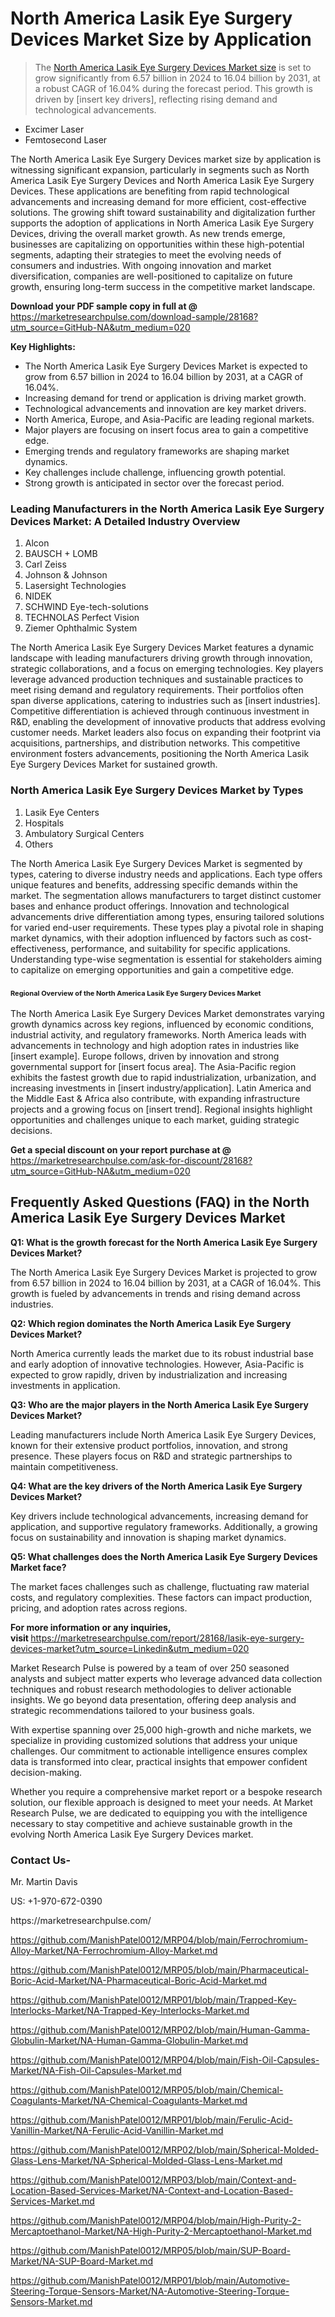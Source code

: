 <h1>North America Lasik Eye Surgery Devices Market&nbsp;Size by Application</h1><blockquote><p>The <a href="https://marketresearchpulse.com/download-sample/28168?utm_source=GitHub-NA&amp;utm_medium=020">North America Lasik Eye Surgery Devices Market size</a> is set to grow significantly from 6.57 billion in 2024 to 16.04 billion by 2031, at a robust CAGR of 16.04% during the forecast period. This growth is driven by [insert key drivers], reflecting rising demand and technological advancements.</p></blockquote><ul><li>Excimer Laser<li> Femtosecond Laser</li></ul><p>The North America Lasik Eye Surgery Devices market size by application is witnessing significant expansion, particularly in segments such as North America Lasik Eye Surgery Devices and North America Lasik Eye Surgery Devices. These applications are benefiting from rapid technological advancements and increasing demand for more efficient, cost-effective solutions. The growing shift toward sustainability and digitalization further supports the adoption of applications in North America Lasik Eye Surgery Devices, driving the overall market growth. As new trends emerge, businesses are capitalizing on opportunities within these high-potential segments, adapting their strategies to meet the evolving needs of consumers and industries. With ongoing innovation and market diversification, companies are well-positioned to capitalize on future growth, ensuring long-term success in the competitive market landscape.</p><p><strong>Download your PDF sample copy in full at @ </strong><a href="https://marketresearchpulse.com/download-sample/28168?utm_source=GitHub-NA&amp;utm_medium=020">https://marketresearchpulse.com/download-sample/28168?utm_source=GitHub-NA&amp;utm_medium=020</a></p><p><strong>Key Highlights: </strong></p><ul><li>The North America Lasik Eye Surgery Devices Market is expected to grow from 6.57 billion in 2024 to 16.04 billion by 2031, at a CAGR of 16.04%.</li><li>Increasing demand for trend or application is driving market growth.</li><li>Technological advancements and innovation are key market drivers.</li><li>North America, Europe, and Asia-Pacific are leading regional markets.</li><li>Major players are focusing on insert focus area to gain a competitive edge.</li><li>Emerging trends and regulatory frameworks are shaping market dynamics.</li><li>Key challenges include challenge, influencing growth potential.</li><li>Strong growth is anticipated in sector over the forecast period.</li></ul><h3>Leading Manufacturers in the North America Lasik Eye Surgery Devices Market: A Detailed Industry Overview</h3><ol><li>Alcon</li><li>BAUSCH + LOMB</li><li>Carl Zeiss</li><li>Johnson & Johnson</li><li>Lasersight Technologies</li><li>NIDEK</li><li>SCHWIND Eye-tech-solutions</li><li>TECHNOLAS Perfect Vision</li><li>Ziemer Ophthalmic System</li></ol><div class="flex max-w-full flex-col flex-grow"><div class="min-h-8 text-message flex w-full flex-col items-end gap-2 whitespace-normal break-words [.text-message+&amp;]:mt-5" dir="auto" data-message-author-role="assistant" data-message-id="fd8432e4-4910-450d-b182-61b7bfb0a01f" data-message-model-slug="gpt-4o"><div class="flex w-full flex-col gap-1 empty:hidden first:pt-[3px]"><div class="markdown prose w-full break-words dark:prose-invert light"><p>The North America Lasik Eye Surgery Devices Market features a dynamic landscape with leading manufacturers driving growth through innovation, strategic collaborations, and a focus on emerging technologies. Key players leverage advanced production techniques and sustainable practices to meet rising demand and regulatory requirements. Their portfolios often span diverse applications, catering to industries such as [insert industries]. Competitive differentiation is achieved through continuous investment in R&amp;D, enabling the development of innovative products that address evolving customer needs. Market leaders also focus on expanding their footprint via acquisitions, partnerships, and distribution networks. This competitive environment fosters advancements, positioning the North America Lasik Eye Surgery Devices Market for sustained growth.</p></div></div></div></div><h3>North America Lasik Eye Surgery Devices Market by Types</h3><ol><li>Lasik Eye Centers<li> Hospitals<li> Ambulatory Surgical Centers<li> Others</li></ol><div class="flex max-w-full flex-col flex-grow"><div class="min-h-8 text-message flex w-full flex-col items-end gap-2 whitespace-normal break-words [.text-message+&amp;]:mt-5" dir="auto" data-message-author-role="assistant" data-message-id="084470be-0bb7-4664-bddf-5156b4f41249" data-message-model-slug="gpt-4o-mini"><div class="flex w-full flex-col gap-1 empty:hidden first:pt-[3px]"><div class="markdown prose w-full break-words dark:prose-invert light"><p>The North America Lasik Eye Surgery Devices Market is segmented by types, catering to diverse industry needs and applications. Each type offers unique features and benefits, addressing specific demands within the market. The segmentation allows manufacturers to target distinct customer bases and enhance product offerings. Innovation and technological advancements drive differentiation among types, ensuring tailored solutions for varied end-user requirements. These types play a pivotal role in shaping market dynamics, with their adoption influenced by factors such as cost-effectiveness, performance, and suitability for specific applications. Understanding type-wise segmentation is essential for stakeholders aiming to capitalize on emerging opportunities and gain a competitive edge.</p></div></div></div></div><h3><span style="font-size: 11px;">Regional Overview of the North America Lasik Eye Surgery Devices Market</span></h3><div class="flex max-w-full flex-col flex-grow"><div class="min-h-8 text-message flex w-full flex-col items-end gap-2 whitespace-normal break-words [.text-message+&amp;]:mt-5" dir="auto" data-message-author-role="assistant" data-message-id="e9038762-ce64-4e30-91c9-9bd413514231" data-message-model-slug="gpt-4o-mini"><div class="flex w-full flex-col gap-1 empty:hidden first:pt-[3px]"><div class="markdown prose w-full break-words dark:prose-invert light"><p>The North America Lasik Eye Surgery Devices Market demonstrates varying growth dynamics across key regions, influenced by economic conditions, industrial activity, and regulatory frameworks. North America leads with advancements in technology and high adoption rates in industries like [insert example]. Europe follows, driven by innovation and strong governmental support for [insert focus area]. The Asia-Pacific region exhibits the fastest growth due to rapid industrialization, urbanization, and increasing investments in [insert industry/application]. Latin America and the Middle East &amp; Africa also contribute, with expanding infrastructure projects and a growing focus on [insert trend]. Regional insights highlight opportunities and challenges unique to each market, guiding strategic decisions.</p></div></div></div></div><p><strong>Get a special discount on your report purchase at @ </strong><a href="https://marketresearchpulse.com/ask-for-discount/28168?utm_source=GitHub-NA&amp;utm_medium=020">https://marketresearchpulse.com/ask-for-discount/28168?utm_source=GitHub-NA&amp;utm_medium=020</a></p><h2>Frequently Asked Questions (FAQ) in the North America Lasik Eye Surgery Devices Market</h2><p><strong>Q1: What is the growth forecast for the North America Lasik Eye Surgery Devices Market?</strong></p><p>The North America Lasik Eye Surgery Devices Market is projected to grow from 6.57 billion in 2024 to 16.04 billion by 2031, at a CAGR of 16.04%. This growth is fueled by advancements in trends and rising demand across industries.</p><p><strong>Q2: Which region dominates the North America Lasik Eye Surgery Devices Market?</strong></p><p>North America currently leads the market due to its robust industrial base and early adoption of innovative technologies. However, Asia-Pacific is expected to grow rapidly, driven by industrialization and increasing investments in application.</p><p><strong>Q3: Who are the major players in the North America Lasik Eye Surgery Devices Market?</strong></p><p>Leading manufacturers include North America Lasik Eye Surgery Devices, known for their extensive product portfolios, innovation, and strong presence. These players focus on R&amp;D and strategic partnerships to maintain competitiveness.</p><p><strong>Q4: What are the key drivers of the North America Lasik Eye Surgery Devices Market?</strong></p><p>Key drivers include technological advancements, increasing demand for application, and supportive regulatory frameworks. Additionally, a growing focus on sustainability and innovation is shaping market dynamics.</p><p><strong>Q5: What challenges does the North America Lasik Eye Surgery Devices Market face?</strong></p><p>The market faces challenges such as challenge, fluctuating raw material costs, and regulatory complexities. These factors can impact production, pricing, and adoption rates across regions.</p><p><strong>For more information or any inquiries, visit&nbsp;</strong><a href="https://marketresearchpulse.com/report/28168/lasik-eye-surgery-devices-market?utm_source=Linkedin&utm_medium=020">https://marketresearchpulse.com/report/28168/lasik-eye-surgery-devices-market?utm_source=Linkedin&utm_medium=020</a></p><p>Market Research Pulse is powered by a team of over 250 seasoned analysts and subject matter experts who leverage advanced data collection techniques and robust research methodologies to deliver actionable insights. We go beyond data presentation, offering deep analysis and strategic recommendations tailored to your business goals.</p><p>With expertise spanning over 25,000 high-growth and niche markets, we specialize in providing customized solutions that address your unique challenges. Our commitment to actionable intelligence ensures complex data is transformed into clear, practical insights that empower confident decision-making.</p><p>Whether you require a comprehensive market report or a bespoke research solution, our flexible approach is designed to meet your needs. At Market Research Pulse, we are dedicated to equipping you with the intelligence necessary to stay competitive and achieve sustainable growth in the evolving North America Lasik Eye Surgery Devices market.</p><h3><strong>Contact Us-</strong></h3><p>Mr. Martin Davis</p><p>US: +1-970-672-0390</p><p>https://marketresearchpulse.com/</p><p><a href="https://github.com/ManishPatel0012/MRP04/blob/main/Ferrochromium-Alloy-Market/NA-Ferrochromium-Alloy-Market.md">https://github.com/ManishPatel0012/MRP04/blob/main/Ferrochromium-Alloy-Market/NA-Ferrochromium-Alloy-Market.md</a></p><p><a href="https://github.com/ManishPatel0012/MRP05/blob/main/Pharmaceutical-Boric-Acid-Market/NA-Pharmaceutical-Boric-Acid-Market.md">https://github.com/ManishPatel0012/MRP05/blob/main/Pharmaceutical-Boric-Acid-Market/NA-Pharmaceutical-Boric-Acid-Market.md</a></p><p><a href="https://github.com/ManishPatel0012/MRP01/blob/main/Trapped-Key-Interlocks-Market/NA-Trapped-Key-Interlocks-Market.md">https://github.com/ManishPatel0012/MRP01/blob/main/Trapped-Key-Interlocks-Market/NA-Trapped-Key-Interlocks-Market.md</a></p><p><a href="https://github.com/ManishPatel0012/MRP02/blob/main/Human-Gamma-Globulin-Market/NA-Human-Gamma-Globulin-Market.md">https://github.com/ManishPatel0012/MRP02/blob/main/Human-Gamma-Globulin-Market/NA-Human-Gamma-Globulin-Market.md</a></p><p><a href="https://github.com/ManishPatel0012/MRP04/blob/main/Fish-Oil-Capsules-Market/NA-Fish-Oil-Capsules-Market.md">https://github.com/ManishPatel0012/MRP04/blob/main/Fish-Oil-Capsules-Market/NA-Fish-Oil-Capsules-Market.md</a></p><p><a href="https://github.com/ManishPatel0012/MRP05/blob/main/Chemical-Coagulants-Market/NA-Chemical-Coagulants-Market.md">https://github.com/ManishPatel0012/MRP05/blob/main/Chemical-Coagulants-Market/NA-Chemical-Coagulants-Market.md</a></p><p><a href="https://github.com/ManishPatel0012/MRP01/blob/main/Ferulic-Acid-Vanillin-Market/NA-Ferulic-Acid-Vanillin-Market.md">https://github.com/ManishPatel0012/MRP01/blob/main/Ferulic-Acid-Vanillin-Market/NA-Ferulic-Acid-Vanillin-Market.md</a></p><p><a href="https://github.com/ManishPatel0012/MRP02/blob/main/Spherical-Molded-Glass-Lens-Market/NA-Spherical-Molded-Glass-Lens-Market.md">https://github.com/ManishPatel0012/MRP02/blob/main/Spherical-Molded-Glass-Lens-Market/NA-Spherical-Molded-Glass-Lens-Market.md</a></p><p><a href="https://github.com/ManishPatel0012/MRP03/blob/main/Context-and-Location-Based-Services-Market/NA-Context-and-Location-Based-Services-Market.md">https://github.com/ManishPatel0012/MRP03/blob/main/Context-and-Location-Based-Services-Market/NA-Context-and-Location-Based-Services-Market.md</a></p><p><a href="https://github.com/ManishPatel0012/MRP04/blob/main/High-Purity-2-Mercaptoethanol-Market/NA-High-Purity-2-Mercaptoethanol-Market.md">https://github.com/ManishPatel0012/MRP04/blob/main/High-Purity-2-Mercaptoethanol-Market/NA-High-Purity-2-Mercaptoethanol-Market.md</a></p><p><a href="https://github.com/ManishPatel0012/MRP05/blob/main/SUP-Board-Market/NA-SUP-Board-Market.md">https://github.com/ManishPatel0012/MRP05/blob/main/SUP-Board-Market/NA-SUP-Board-Market.md</a></p><p><a href="https://github.com/ManishPatel0012/MRP01/blob/main/Automotive-Steering-Torque-Sensors-Market/NA-Automotive-Steering-Torque-Sensors-Market.md">https://github.com/ManishPatel0012/MRP01/blob/main/Automotive-Steering-Torque-Sensors-Market/NA-Automotive-Steering-Torque-Sensors-Market.md</a></p>

